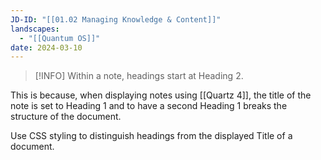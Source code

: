 ```yaml
---
JD-ID: "[[01.02 Managing Knowledge & Content]]"
landscapes:
  - "[[Quantum OS]]"
date: 2024-03-10
---
```

> [!INFO] Within a note, headings start at Heading 2. 

This is because, when displaying notes using [[Quartz 4]], the title of the note is set to Heading 1 and to have a second Heading 1 breaks the structure of the document.

Use CSS styling to distinguish headings from the displayed Title of a document.

